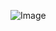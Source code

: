 ![Image](https://github.com/user-attachments/assets/bec5f988-10d7-41be-9c1e-5f58b06d667f)
   
   
 
